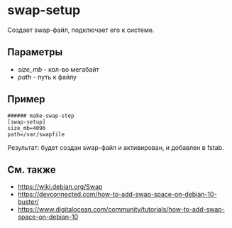 # swap-setup

Создает swap-файл, подключает его к системе.

## Параметры

* *size_mb* - кол-во мегабайт
* *path* - путь к файлу

## Пример
```
###### make-swap-step
[swap-setup]
size_mb=4096
path=/var/swapfile
```

Результат: будет создан swap-файл и активирован, и добавлен в fstab.

## См. также

* https://wiki.debian.org/Swap
* https://devconnected.com/how-to-add-swap-space-on-debian-10-buster/
* https://www.digitalocean.com/community/tutorials/how-to-add-swap-space-on-debian-10


